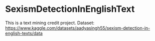 # SexismDetectionInEnglishText
This is a text mining credit project. Dataset: https://www.kaggle.com/datasets/aadyasingh55/sexism-detection-in-english-texts/data
